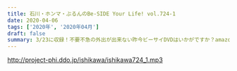 ```yaml
---
title: 石川・ホンマ・ぶるんのBe-SIDE Your Life! vol.724-1
date: 2020-04-06
tags: ['2020年', '2020年04月']
draft: false
summary: 3/23に収録！不要不急の外出が出来ない昨今ビーサイDVDはいかがですか？amazonで発売中！！
---
```


http://project-phi.ddo.jp/ishikawa/ishikawa724_1.mp3
